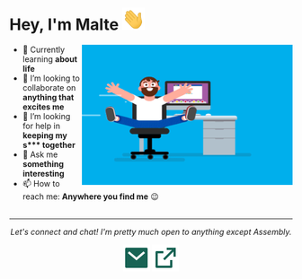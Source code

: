 # Hey, I'm Malte <img src="assets/gifs/Hi.gif" width="40px" height="40px">

<img align="right" height="250" width="375" alt="GIF" src="assets/gifs/coder.gif" />


- 🌱 Currently learning **about life**
- 👯 I’m looking to collaborate on **anything that excites me**
- 🤔 I’m looking for help in **keeping my s\*\*\* together**
- 💬 Ask me **something interesting**
- 📫 How to reach me: **Anywhere you find me** 😉
  <br>
  <br>
  
---
<p align="center">
  <i>Let's connect and chat! I'm pretty much open to anything except Assembly.</i>
  <p align="center">
    <a href="mailto:malte@ehmencloud.de" alt="Email me"><img src="assets/svg/mail.svg"></a>
    <a href="https://ehmencloud.de/" alt="My Portfolio"><img src="assets/svg/external.svg" /></a>
</p>
